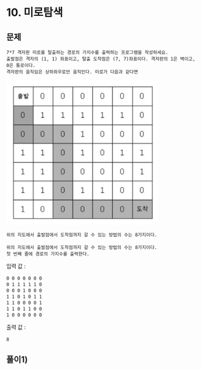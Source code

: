 # 10. 미로탐색
## 문제
```
7*7 격자판 미로를 탈출하는 경로의 가지수를 출력하는 프로그램을 작성하세요.
출발점은 격자의 (1, 1) 좌표이고, 탈출 도착점은 (7, 7)좌표이다. 격자판의 1은 벽이고, 0은 통로이다.
격자판의 움직임은 상하좌우로만 움직인다. 미로가 다음과 같다면
```

<img src="/algorithm/inflearn_java_풀이/img/미로탐색%20문제.png" width="400px">


```
위의 지도에서 출발점에서 도착점까지 갈 수 있는 방법의 수는 8가지이다.

위의 지도에서 출발점에서 도착점까지 갈 수 있는 방법의 수는 8가지이다.
첫 번째 줄에 경로의 가지수를 출력한다.
```

입력 값 :
```
0 0 0 0 0 0 0
0 1 1 1 1 1 0
0 0 0 1 0 0 0
1 1 0 1 0 1 1
1 1 0 0 0 0 1
1 1 0 1 1 0 0
1 0 0 0 0 0 0
```

출력 값 :
```
8
```

## 풀이1) 
